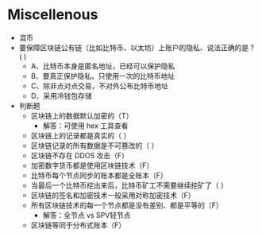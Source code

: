 # Miscellenous

+ 混币
+ 要保障区块链公有链（比如比特币、以太坊）上账户的隐私、说法正确的是？( )
    * A、比特币本身是匿名地址，已经可以保护隐私
    * B、要真正保护隐私，只使用一次的比特币地址
    * C、除非点对点交易，不对外公布比特币地址
    * D、采用冷钱包存储
+ 判断题
    * 区块链上的数据默认加密的（T）
        - 解答：可使用 hex 工具查看
    * 区块链上的记录都是真实的（ ）
    * 区块链记录的所有数据是不可篡改的（ ） 
    * 区块链不存在 DDOS 攻击（F）
    * 加密数字货币都是使用区块链技术（F） 
    * 比特币每个节点同步的账本都是全账本（F）
    * 当最后一个比特币挖出来后，比特币矿工不需要继续挖矿了（ ）
    * 区块链的签名和加密技术一般采用对称加密技术（F）
    * 所有区块链技术的每一个节点都是没有差别、都是平等的（F）
        - 解答：全节点  vs SPV轻节点
    * 区块链等同于分布式账本（F）